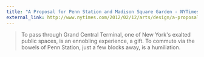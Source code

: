 ```yaml
---
title: "A Proposal for Penn Station and Madison Square Garden - NYTimes.com"
external_link: http://www.nytimes.com/2012/02/12/arts/design/a-proposal-for-penn-station-and-madison-square-garden.html?_r=1
---
```

>To pass through Grand Central Terminal, one of New York's exalted public spaces, is an ennobling experience, a gift. To commute via the bowels of Penn Station, just a few blocks away, is a humiliation.
